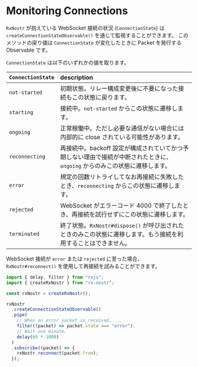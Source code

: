 # Monitoring Connections

`RxNostr` が抱えている WebSocket 接続の状況 (`ConnectionState`) は `createConnectionStateObservable()` を通じて監視することができます。
このメソッドの戻り値は `ConnectionState` が変化したときに Packet を発行する Observable です。

`ConnectionState` は以下のいずれかの値を取ります。

| `ConnectionState` | description                                                                                                                 |
| :---------------- | :-------------------------------------------------------------------------------------------------------------------------- |
| `not-started`     | 初期状態。リレー構成変更後に不要になった接続もこの状態に戻ります。                                                          |
| `starting`        | 接続中。`not-started` からこの状態に遷移します。                                                                            |
| `ongoing`         | 正常稼働中。ただし必要な通信がない場合には内部的に close されている可能性があります。                                       |
| `reconnecting`    | 再接続中。backoff 設定が構成されていてかつ予期しない理由で接続が中断されたときに、 `ongoing` からのみこの状態に遷移します。 |
| `error`           | 規定の回数リトライしてなお再接続に失敗したとき、`reconnecting` からこの状態に遷移します。                                   |
| `rejected`        | WebSocket がエラーコード 4000 で終了したとき、再接続を試行せずにこの状態に遷移します。                                      |
| `terminated`      | 終了状態。`RxNostr#dispose()` が呼び出されたときのみこの状態に遷移します。もう接続を利用することはできません。              |

WebSocket 接続が `error` または `rejected` に至った場合、`RxNostr#reconnect()` を使用して再接続を試みることができます。

```js
import { delay, filter } from "rxjs";
import { createRxNostr } from "rx-nostr";

const rxNostr = createRxNostr();

rxNostr
  .createConnectionStateObservable()
  .pipe(
    // When an error packet is received, ...
    filter((packet) => packet.state === "error"),
    // Wait one minute.
    delay(60 * 1000)
  )
  .subscribe((packet) => {
    rxNostr.reconnect(packet.from);
  });
```
